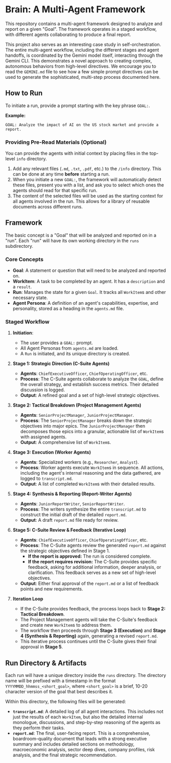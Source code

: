 # Brain: A Multi-Agent Framework

This repository contains a multi-agent framework designed to analyze and report on a given "Goal". The framework operates in a staged workflow, with different agents collaborating to produce a final report.

This project also serves as an interesting case study in self-orchestration. The entire multi-agent workflow, including the different stages and agent handoffs, is coordinated by the Gemini model itself, interacting through the Gemini CLI. This demonstrates a novel approach to creating complex, autonomous behaviors from high-level directives. We encourage you to read the `GEMINI.md` file to see how a few simple prompt directives can be used to generate the sophisticated, multi-step process documented here.

## How to Run

To initiate a run, provide a prompt starting with the key phrase `GOAL:`.

**Example:**

```
GOAL: Analyze the impact of AI on the US stock market and provide a report.
```

### Providing Pre-Read Materials (Optional)

You can provide the agents with initial context by placing files in the top-level `info` directory.

1.  Add any relevant files (`.md`, `.txt`, `.pdf`, etc.) to the `/info` directory. This can be done at any time **before** starting a run.
2.  When you initiate a new `GOAL:`, the framework will automatically detect these files, present you with a list, and ask you to select which ones the agents should read for that specific run.
3.  The content of the selected files will be used as the starting context for all agents involved in the run. This allows for a library of reusable documents across different runs.

## Framework

The basic concept is a "Goal" that will be analyzed and reported on in a "run". Each "run" will have its own working directory in the `runs` subdirectory.

### Core Concepts

*   **Goal**: A statement or question that will need to be analyzed and reported on.
*   **WorkItem**: A task to be completed by an agent. It has a `description` and a `result`.
*   **Run**: Manages the state for a given `Goal`. It tracks all `WorkItem`s and other necessary state.
*   **Agent Persona**: A definition of an agent's capabilities, expertise, and personality, stored as a heading in the `agents.md` file.

### Staged Workflow

1.  **Initiation**:
    *   The user provides a `GOAL:` prompt.
    *   All Agent Personas from `agents.md` are loaded.
    *   A `Run` is initiated, and its unique directory is created.

2.  **Stage 1: Strategic Direction (C-Suite Agents)**
    *   **Agents**: `ChiefExecutiveOfficer`, `ChiefOperatingOfficer`, etc.
    *   **Process**: The C-Suite agents collaborate to analyze the `GOAL`, define the overall strategy, and establish success metrics. Their detailed discussion is logged.
    *   **Output**: A refined goal and a set of high-level strategic objectives.

3.  **Stage 2: Tactical Breakdown (Project Management Agents)**
    *   **Agents**: `SeniorProjectManager`, `JuniorProjectManager`.
    *   **Process**: The `SeniorProjectManager` breaks down the strategic objectives into major epics. The `JuniorProjectManager` then decomposes those epics into a granular, actionable list of `WorkItem`s with assigned agents.
    *   **Output**: A comprehensive list of `WorkItem`s.

4.  **Stage 3: Execution (Worker Agents)**
    *   **Agents**: Specialized workers (e.g., `Researcher`, `Analyst`).
    *   **Process**: Worker agents execute `WorkItem`s in sequence. All actions, including the agent's internal reasoning and the data gathered, are logged to `transcript.md`.
    *   **Output**: A list of completed `WorkItem`s with their detailed results.

5.  **Stage 4: Synthesis & Reporting (Report-Writer Agents)**
    *   **Agents**: `JuniorReportWriter`, `SeniorReportWriter`.
    *   **Process**: The writers synthesize the entire `transcript.md` to construct the initial draft of the detailed `report.md`.
    *   **Output**: A draft `report.md` file ready for review.

6.  **Stage 5: C-Suite Review & Feedback (Iterative Loop)**
    *   **Agents**: `ChiefExecutiveOfficer`, `ChiefOperatingOfficer`, etc.
    *   **Process**: The C-Suite agents review the generated `report.md` against the strategic objectives defined in Stage 1.
        *   **If the report is approved:** The run is considered complete.
        *   **If the report requires revision:** The C-Suite provides specific feedback, asking for additional information, deeper analysis, or clarification. This feedback serves as a new set of high-level objectives.
    *   **Output**: Either final approval of the `report.md` or a list of feedback points and new requirements.

7.  **Iteration Loop**
    *   If the C-Suite provides feedback, the process loops back to **Stage 2: Tactical Breakdown**.
    *   The Project Management agents will take the C-Suite's feedback and create new `WorkItem`s to address them.
    *   The workflow then proceeds through **Stage 3 (Execution)** and **Stage 4 (Synthesis & Reporting)** again, generating a revised `report.md`.
    *   This iterative process continues until the C-Suite gives their final approval in **Stage 5**.

## Run Directory & Artifacts

Each run will have a unique directory inside the `runs` directory. The directory name will be prefixed with a timestamp in the format `YYYYMMDD_hhmmss_<short_goal>`, where `<short_goal>` is a brief, 10-20 character version of the goal that best describes it.

Within this directory, the following files will be generated:

*   **`transcript.md`**: A detailed log of all agent interactions. This includes not just the results of each `WorkItem`, but also the detailed internal monologue, discussions, and step-by-step reasoning of the agents as they perform their tasks.
*   **`report.md`**: The final, user-facing report. This is a comprehensive, boardroom-quality document that leads with a strong executive summary and includes detailed sections on methodology, macroeconomic analysis, sector deep dives, company profiles, risk analysis, and the final strategic recommendation.
